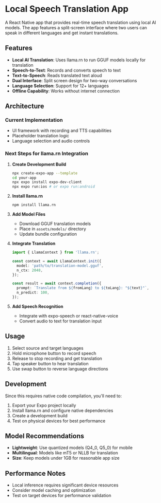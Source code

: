 # Local Speech Translation App

A React Native app that provides real-time speech translation using local AI models. The app features a split-screen interface where two users can speak in different languages and get instant translations.

## Features

- **Local AI Translation**: Uses llama.rn to run GGUF models locally for translation
- **Speech-to-Text**: Records and converts speech to text
- **Text-to-Speech**: Reads translated text aloud
- **Dual Interface**: Split screen design for two-way conversations
- **Language Selection**: Support for 12+ languages
- **Offline Capability**: Works without internet connection

## Architecture

### Current Implementation
- UI framework with recording and TTS capabilities
- Placeholder translation logic
- Language selection and audio controls

### Next Steps for llama.rn Integration

1. **Create Development Build**
   ```bash
   npx create-expo-app --template
   cd your-app
   npx expo install expo-dev-client
   npx expo run:ios # or expo run:android
   ```

2. **Install llama.rn**
   ```bash
   npm install llama.rn
   ```

3. **Add Model Files**
   - Download GGUF translation models
   - Place in `assets/models/` directory
   - Update bundle configuration

4. **Integrate Translation**
   ```typescript
   import { LlamaContext } from 'llama.rn';
   
   const context = await LlamaContext.init({
     model: 'path/to/translation-model.gguf',
     n_ctx: 2048,
   });
   
   const result = await context.completion({
     prompt: `Translate from ${fromLang} to ${toLang}: "${text}"`,
     n_predict: 100,
   });
   ```

5. **Add Speech Recognition**
   - Integrate with expo-speech or react-native-voice
   - Convert audio to text for translation input

## Usage

1. Select source and target languages
2. Hold microphone button to record speech
3. Release to stop recording and get translation
4. Tap speaker button to hear translation
5. Use swap button to reverse language directions

## Development

Since this requires native code compilation, you'll need to:

1. Export your Expo project locally
2. Install llama.rn and configure native dependencies
3. Create a development build
4. Test on physical devices for best performance

## Model Recommendations

- **Lightweight**: Use quantized models (Q4_0, Q5_0) for mobile
- **Multilingual**: Models like mT5 or NLLB for translation
- **Size**: Keep models under 1GB for reasonable app size

## Performance Notes

- Local inference requires significant device resources
- Consider model caching and optimization
- Test on target devices for performance validation